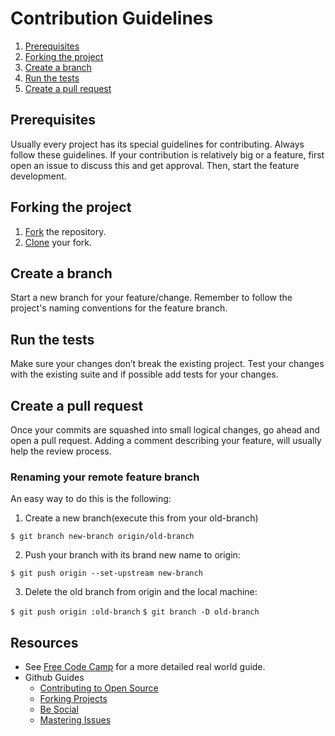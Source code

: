 # Contribution Guidelines

1. [Prerequisites](#prerequisites)
2. [Forking the project](#forking-the-project)
3. [Create a branch](#create-a-branch)
4. [Run the tests](#run-the-tests)
5. [Create a pull request](#create-a-pull-request)

## Prerequisites

Usually every project has its special guidelines for contributing. Always follow these guidelines.
If your contribution is relatively big or a feature, first open an issue to discuss this and get approval. Then, start the feature development.

## Forking the project

1. [Fork](https://help.github.com/articles/fork-a-repo/) the repository.
2. [Clone](https://help.github.com/articles/cloning-a-repository/) your fork.

## Create a branch

Start a new branch for your feature/change. Remember to follow the project's naming conventions for the feature branch.

## Run the tests

Make sure your changes don’t break the existing project. Test your changes with the existing suite and if possible add tests for your changes.

## Create a pull request

Once your commits are squashed into small logical changes, go ahead and open a pull request. Adding a comment describing your feature, will usually help the review process.

### Renaming your remote feature branch

An easy way to do this is the following:

1) Create a new branch(execute this from your old-branch)

`$ git branch new-branch origin/old-branch`

2) Push your branch with its brand new name to origin:

`$ git push origin --set-upstream new-branch`

3) Delete the old branch from origin and the local machine:

`$ git push origin :old-branch`
`$ git branch -D old-branch`

## Resources

- See [Free Code Camp](https://github.com/FreeCodeCamp/how-to-contribute-to-open-source) for a more detailed real world guide.
- Github Guides
  - [Contributing to Open Source](https://guides.github.com/activities/contributing-to-open-source/)
  - [Forking Projects](https://guides.github.com/activities/forking/)
  - [Be Social](https://guides.github.com/activities/socialize/)
  - [Mastering Issues](https://guides.github.com/features/issues/)
